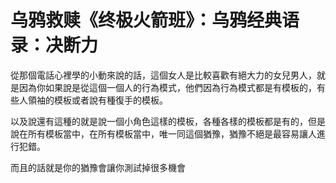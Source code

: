 # 乌鸦救赎《终极火箭班》：乌鸦经典语录：决断力

從那個電話心裡學的小動來說的話，這個女人是比較喜歡有絕大力的女兒男人，就是因為你如果說是從這個一個人的行為模式，他們因為行為模式都是有模板的，有些人領袖的模板或者說有種復手的模板。

以及說還有這種的就是說一個小角色這樣的模板，各種各樣的模板都是有的，但是說在所有模板當中，在所有模板當中，唯一同這個猶豫，猶豫不絕是最容易讓人進行犯錯。

而且的話就是你的猶豫會讓你測試掉很多機會